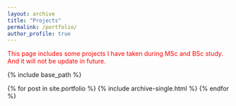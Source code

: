 ```yaml
---
layout: archive
title: "Projects"
permalink: /portfolio/
author_profile: true
---
```




<font color="#FF0000">This page includes some projects I have taken during MSc and BSc study. And it will not be update in future.</font>

{% include base_path %}


{% for post in site.portfolio %}
  {% include archive-single.html %}
{% endfor %}


